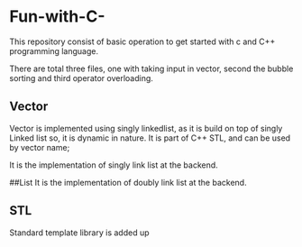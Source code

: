 # Fun-with-C-
This repository consist of basic operation to get started with c and C++ programming language.


There are total three files, one with taking input in vector, second the bubble sorting and third operator overloading.

## Vector
Vector is implemented using singly linkedlist, as it is build on top of singly Linked list so, it  is dynamic in nature.
It is part of C++ STL, and can be used by vector<dtype> name;
  
It is the implementation of singly link list at the backend.
  
##List
It is the implementation of doubly link list at the backend.
  
## STL
  Standard template library is added up
